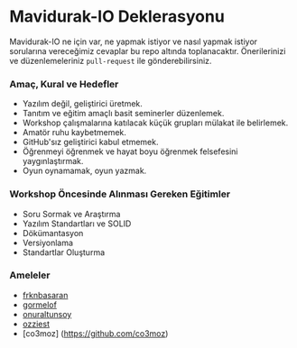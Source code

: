 # Mavidurak-IO Deklerasyonu

Mavidurak-IO ne için var, ne yapmak istiyor ve nasıl yapmak istiyor sorularına vereceğimiz cevaplar bu repo altında toplanacaktır. Önerilerinizi ve düzenlemeleriniz `pull-request` ile gönderebilirsiniz.

### Amaç, Kural ve Hedefler
 
* Yazılım değil, geliştirici üretmek.
* Tanıtım ve eğitim amaçlı basit seminerler düzenlemek.
* Workshop çalışmalarına katılacak küçük grupları mülakat ile belirlemek.
* Amatör ruhu kaybetmemek. 
* GitHub'sız geliştirici kabul etmemek. 
* Öğrenmeyi öğrenmek ve hayat boyu öğrenmek felsefesini yaygınlaştırmak. 
* Oyun oynamamak, oyun yazmak.


### Workshop Öncesinde Alınması Gereken Eğitimler

* Soru Sormak ve Araştırma
* Yazılım Standartları ve SOLID
* Dökümantasyon
* Versiyonlama 
* Standartlar Oluşturma

### Ameleler

* [frknbasaran](https://github.com/frknbasaran)
* [gormelof](https://github.com/gormelof)
* [onuraltunsoy](https://github.com/onuraltunsoy)
* [ozziest](https://github.com/ozziest)
* [co3moz] (https://github.com/co3moz)


